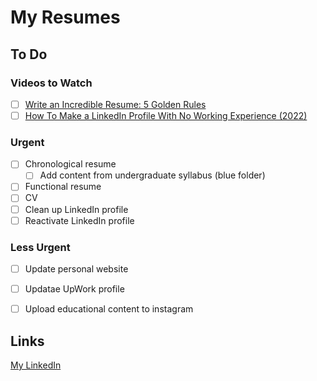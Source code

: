 # My Resumes

## To Do

### Videos to Watch
- [ ] [Write an Incredible Resume: 5 Golden Rules](https://www.youtube.com/watch?v=Tt08KmFfIYQ&list=PLo-kPya_Ww2x1PzbqzmPPC5v7fCYhrK4z&index=2)
- [ ] [How To Make a LinkedIn Profile With No Working Experience (2022) ](https://www.youtube.com/watch?v=wYtlRgECrWE)

### Urgent
- [ ] Chronological resume  
  - [ ] Add content from undergraduate syllabus (blue folder)
- [ ] Functional resume
- [ ] CV
- [ ] Clean up LinkedIn profile
- [ ] Reactivate LinkedIn profile

### Less Urgent
- [ ] Update personal website
- [ ] Updatae UpWork profile
- [ ] Upload educational content to instagram


## Links
[My LinkedIn](www.linkedin.com/in/lshriver)
